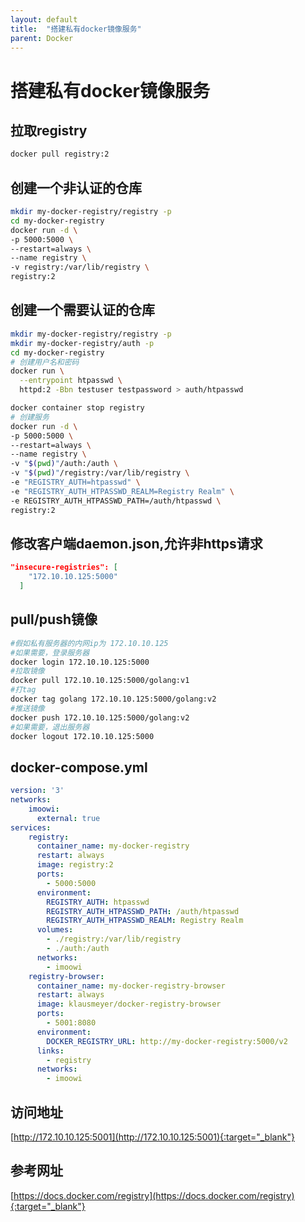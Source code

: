 ```yaml
---
layout: default
title:  "搭建私有docker镜像服务"
parent: Docker
---
```


# 搭建私有docker镜像服务

## 拉取registry
```sh
docker pull registry:2
```

## 创建一个非认证的仓库
```sh
mkdir my-docker-registry/registry -p
cd my-docker-registry
docker run -d \
-p 5000:5000 \
--restart=always \
--name registry \
-v registry:/var/lib/registry \
registry:2
```

## 创建一个需要认证的仓库
```sh
mkdir my-docker-registry/registry -p
mkdir my-docker-registry/auth -p
cd my-docker-registry
# 创建用户名和密码
docker run \
  --entrypoint htpasswd \
  httpd:2 -Bbn testuser testpassword > auth/htpasswd

docker container stop registry
# 创建服务
docker run -d \
-p 5000:5000 \
--restart=always \
--name registry \
-v "$(pwd)"/auth:/auth \
-v "$(pwd)"/registry:/var/lib/registry \
-e "REGISTRY_AUTH=htpasswd" \
-e "REGISTRY_AUTH_HTPASSWD_REALM=Registry Realm" \
-e REGISTRY_AUTH_HTPASSWD_PATH=/auth/htpasswd \
registry:2
```

## 修改客户端daemon.json,允许非https请求
```json
"insecure-registries": [
    "172.10.10.125:5000"
  ]
```

## pull/push镜像
```sh
#假如私有服务器的内网ip为 172.10.10.125
#如果需要，登录服务器
docker login 172.10.10.125:5000
#拉取镜像
docker pull 172.10.10.125:5000/golang:v1
#打tag
docker tag golang 172.10.10.125:5000/golang:v2
#推送镜像
docker push 172.10.10.125:5000/golang:v2
#如果需要，退出服务器
docker logout 172.10.10.125:5000
```

## docker-compose.yml
```yml
version: '3'
networks:
    imoowi:
      external: true
services:
    registry:
      container_name: my-docker-registry
      restart: always
      image: registry:2
      ports:
        - 5000:5000
      environment:
        REGISTRY_AUTH: htpasswd
        REGISTRY_AUTH_HTPASSWD_PATH: /auth/htpasswd
        REGISTRY_AUTH_HTPASSWD_REALM: Registry Realm
      volumes:
        - ./registry:/var/lib/registry
        - ./auth:/auth
      networks:
        - imoowi
    registry-browser:
      container_name: my-docker-registry-browser
      restart: always
      image: klausmeyer/docker-registry-browser
      ports:
        - 5001:8080
      environment:
        DOCKER_REGISTRY_URL: http://my-docker-registry:5000/v2
      links:
        - registry
      networks:
        - imoowi
```
## 访问地址
[http://172.10.10.125:5001](http://172.10.10.125:5001){:target="_blank"}
## 参考网址
[https://docs.docker.com/registry](https://docs.docker.com/registry){:target="_blank"}